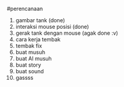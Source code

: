 #perencanaan

1. gambar tank (done)
2. interaksi mouse posisi (done)
3. gerak tank dengan mouse (agak done :v)
4. cara kerja tembak
5. tembak fix
6. buat musuh
7. buat AI musuh
8. buat story
9. buat sound
10. gassss
